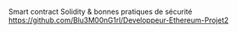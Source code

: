 Smart contract Solidity & bonnes pratiques de sécurité
https://github.com/Blu3M00nG1rl/Developpeur-Ethereum-Projet2

